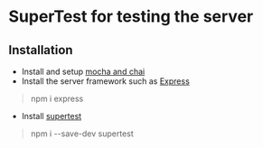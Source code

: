 # SuperTest for testing the server
## Installation
- Install and setup [mocha and chai](https://github.com/reshinto/Basic_technologies_revision/blob/master/automatedTests/mochaAndChai.md)
- Install the server framework such as [Express](https://expressjs.com/)
> npm i express
- Install [supertest](https://github.com/visionmedia/supertest#readme)
> npm i --save-dev supertest



